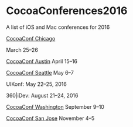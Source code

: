 # CocoaConferences2016
A list of iOS and Mac conferences for 2016

[CocoaConf Chicago](http://cocoaconf.com/chicago-2016/home)

March 25–26

[CocoaConf Austin](http://cocoaconf.com/austin-2016/home)
April 15–16

[CocoaConf Seattle](http://cocoaconf.com/seattle-2016/home)
May 6–7 


UIKonf: May 22–25, 2016

360|iDev: August 21–24, 2016 


[CocoaConf Washington](http://cocoaconf.com/dc-2016/home)
September 9–10

[CocoaConf San Jose](http://cocoaconf.com/sanjose-2016/home)
November 4–5 
